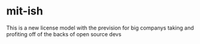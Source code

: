 # mit-ish

This is a new license model with the prevision for big companys taking and profiting off of the backs of open source devs

